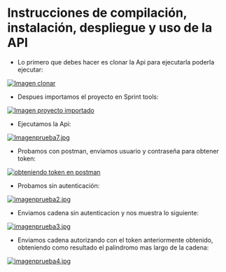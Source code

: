 # Instrucciones de compilación, instalación, despliegue y uso de la API
- Lo primero que debes hacer es clonar la Api para ejecutarla poderla ejecutar:

[![Imagen clonar](https://i.postimg.cc/02FQvY4q/Imagenprueba5.jpg)](https://postimg.cc/nCKZYDZd)

- Despues importamos el proyecto en Sprint tools:

[![Imagen proyecto importado](https://i.postimg.cc/pV0rGbYr/Imagenprueba6.jpg)](https://postimg.cc/hhdKvYYR)

- Ejecutamos la Api:

[![Imagenprueba7.jpg](https://i.postimg.cc/Rhb0NKVK/Imagenprueba7.jpg)](https://postimg.cc/q6yrFtKv)

- Probamos con postman, enviamos usuario y contraseña para obtener token:

[![obteniendo token en postman](https://i.postimg.cc/25F8nPSz/imagenprueba1.jpg)](https://postimg.cc/yJxHHpR5)

- Probamos sin autenticación:

[![imagenprueba2.jpg](https://i.postimg.cc/tgH4ZXyS/imagenprueba2.jpg)](https://postimg.cc/xXt2BVXM)

- Enviamos cadena sin autenticacion y nos muestra lo siguiente:

[![imagenprueba3.jpg](https://i.postimg.cc/jdL5BgZX/imagenprueba3.jpg)](https://postimg.cc/D83nXgVJ)

- Enviamos cadena autorizando con el token anteriormente obtenido, obteniendo como resultado el palindromo mas largo de la cadena:

[![imagenprueba4.jpg](https://i.postimg.cc/Z5Nq59kv/imagenprueba4.jpg)](https://postimg.cc/G4cRMmmb)
